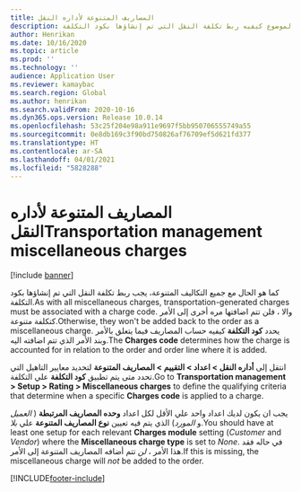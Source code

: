 ```yaml
---
title: المصاريف المتنوعة لأداره النقل
description: يوضح هذا الموضوع كيفيه ربط تكلفة النقل التي تم إنشاؤها بكود التكلفة.
author: Henrikan
ms.date: 10/16/2020
ms.topic: article
ms.prod: ''
ms.technology: ''
audience: Application User
ms.reviewer: kamaybac
ms.search.region: Global
ms.author: henrikan
ms.search.validFrom: 2020-10-16
ms.dyn365.ops.version: Release 10.0.14
ms.openlocfilehash: 53c25f204e98a911e9697f5bb950706555749a55
ms.sourcegitcommit: 0e8db169c3f90bd750826af76709ef5d621fd377
ms.translationtype: HT
ms.contentlocale: ar-SA
ms.lasthandoff: 04/01/2021
ms.locfileid: "5828288"
---
```

# <a name="transportation-management-miscellaneous-charges"></a><span data-ttu-id="c27e5-103">المصاريف المتنوعة لأداره النقل</span><span class="sxs-lookup"><span data-stu-id="c27e5-103">Transportation management miscellaneous charges</span></span>

[!include [banner](../includes/banner.md)]

<span data-ttu-id="c27e5-104">كما هو الحال مع جميع التكاليف المتنوعة، يجب ربط تكلفة النقل التي تم إنشاؤها بكود التكلفة.</span><span class="sxs-lookup"><span data-stu-id="c27e5-104">As with all miscellaneous charges, transportation-generated charges must be associated with a charge code.</span></span> <span data-ttu-id="c27e5-105">والا ، فلن تتم اضافتها مره أخرى إلى الأمر كتكلفة متنوعة.</span><span class="sxs-lookup"><span data-stu-id="c27e5-105">Otherwise, they won't be added back to the order as a miscellaneous charge.</span></span> <span data-ttu-id="c27e5-106">يحدد **كود التكلفة** كيفيه حساب المصاريف فيما يتعلق بالأمر وبند الأمر الذي تتم اضافته اليه.</span><span class="sxs-lookup"><span data-stu-id="c27e5-106">The **Charges code** determines how the charge is accounted for in relation to the order and order line where it is added.</span></span>

<span data-ttu-id="c27e5-107">انتقل إلى **أداره النقل > اعداد > التقييم > المصاريف المتنوعة** لتحديد معايير التاهيل التي تحدد متى يتم تطبيق **كود التكلفة** علي التكلفة.</span><span class="sxs-lookup"><span data-stu-id="c27e5-107">Go to **Transportation management > Setup > Rating > Miscellaneous charges** to define the qualifying criteria that determine when a specific **Charges code** is applied to a charge.</span></span>

<span data-ttu-id="c27e5-108">يجب ان يكون لديك اعداد واحد علي الأقل لكل اعداد **وحده المصاريف المرتبطة** ( *العميل* و *المورد*) الذي يتم فيه تعيين **نوع المصاريف المتنوعة** علي *بلا*.</span><span class="sxs-lookup"><span data-stu-id="c27e5-108">You should have at least one setup for each relevant **Charges module** setting (*Customer* and *Vendor*) where the **Miscellaneous charge type** is set to *None*.</span></span> <span data-ttu-id="c27e5-109">في حاله فقد هذا الأمر ، *لن* تتم أضافه المصاريف المتنوعة إلى الأمر.</span><span class="sxs-lookup"><span data-stu-id="c27e5-109">If this is missing, the miscellaneous charge will *not* be added to the order.</span></span>


[!INCLUDE[footer-include](../../includes/footer-banner.md)]